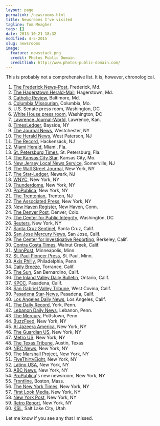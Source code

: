 ```yaml
---
layout: page
permalink: /newsrooms.html
title: Newsrooms I've visited
tagline: Tom Meagher
tags: []
date: 2013-10-21 18:32
modified: 4-5-2015
slug: newsrooms
image:
  feature: newsstack.png
  credit: Photos Public Domain
  creditlink: http://www.photos-public-domain.com/
---
```


This is probably not a comprehensive list. It is, however, chronological.

1. [The Frederick News-Post](http://www.fredericknewspost.com/), Frederick, Md.
2. [The Hagerstown Herald-Mail](http://www.heraldmailmedia.com/), Hagerstown, Md.
3. [Catholic Review](http://www.catholicreview.org/), Baltimore, Md.
4. [Columbia Missourian](http://www.columbiamissourian.com/), Columbia, Mo.
5. U.S. Senate press room, Washington, DC
6. [White House press room](https://en.wikipedia.org/wiki/James_S._Brady_Press_Briefing_Room), Washington, DC
7. [Lawrence Journal-World](http://www2.ljworld.com/), Lawrence, Kan.
8. [TimesLedger](http://www.timesledger.com/), Bayside, NY
9. [The Journal News](http://www.lohud.com/), Westchester, NY
10. [The Herald News](http://www.northjersey.com/), West Paterson, NJ
11. [The Record](http://www.northjersey.com/), Hackensack, NJ
12. [Miami Herald](http://www.miamiherald.com/), Miami, Fla.
13. [St. Petersburg Times](http://www.tampabay.com/), St. Petersburg, Fla.
14. [The Kansas City Star](http://www.kansascity.com/), Kansas City, Mo.
15. [New Jersey Local News Service](http://www.njlns.com/), Somerville, NJ
16. [The Wall Street Journal](http://www.wsj.com/), New York, NY
17. [The Star-Ledger](http://www.nj.com/), Newark, NJ
18. [WNYC](http://www.wnyc.org/), New York, NY
19. [Thunderdome](http://outsidethunderdome.com/), New York, NY
20. [ProPublica](https://www.propublica.org/), New York, NY
21. [The Trentonian](http://www.trentonian.com/), Trenton, NJ
22. [The Associated Press](http://www.ap.org/), New York, NY
23. [New Haven Register](http://www.nhregister.com/), New Haven, Conn.
24. [The Denver Post](http://www.denverpost.com/), Denver, Colo.
25. [The Center for Public Integrity](http://www.publicintegrity.org/), Washington, DC
26. [Reuters](http://www.reuters.com/), New York, NY
27. [Santa Cruz Sentinel](http://www.santacruzsentinel.com/), Santa Cruz, Calif.
28. [San Jose Mercury News](http://www.mercurynews.com/), San Jose, Calif.
29. [The Center for Investigative Reporting](http://www.revealnews.org/), Berkeley, Calif.
30. [Contra Costa Times](http://www.contracostatimes.com/), Walnut Creek, Calif.
31. [MinnPost](https://www.minnpost.com/), Minneapolis, Minn.
32. [St. Paul Pioneer Press](http://www.twincities.com/), St. Paul, Minn.
33. [Axis Philly](http://axisphilly.org/), Philadelphia, Penn.
34. [Daily Breeze](http://www.dailybreeze.com/), Torrance, Calif.
35. [The Sun](http://www.sbsun.com/), San Bernardino, Calif.
36. [The Inland Valley Daily Bulletin](http://www.dailybulletin.com/), Ontario, Calif.
37. [KPCC](http://www.scpr.org/), Pasadena, Calif.
38. [San Gabriel Valley Tribune](http://www.sgvtribune.com/), West Covina, Calif.
39. [Pasadena Star-News](http://www.pasadenastarnews.com/), Pasadena, Calif.
40. [Los Angeles Daily News](http://www.dailynews.com/), Los Angeles, Calif.
41. [The Daily Record](http://www.ydr.com/), York, Penn.
42. [Lebanon Daily News](http://www.ldnews.com/), Lebanon, Penn.
43. [The Mercury](http://www.pottsmerc.com/), Pottstown, Penn.
44. [BuzzFeed](http://www.buzzfeed.com/), New York, NY
45. [Al Jazeera America](http://america.aljazeera.com/), New York, NY
46. [The Guardian US](http://www.theguardian.com/us-news), New York, NY
47. [Metro US](http://www.metro.us/), New York, NY
48. [The Texas Tribune](https://www.texastribune.org/), Austin, Texas
49. [NBC News](http://www.nbcnews.com/), New York, NY
50. [The Marshall Project](https://www.themarshallproject.org/), New York, NY
51. [FiveThirtyEight](http://fivethirtyeight.com/), New York, NY
52. [Latino USA](http://latinousa.org/), New York, NY
53. [ABC News](http://abcnews.go.com/), New York, NY
54. [ProPublica](https://www.propublica.org/)'s new newsroom, New York, NY
55. [Frontline](http://www.pbs.org/wgbh/frontline/), Boston, Mass.
56. [The New York Times](https://www.nytimes.com/), New York, NY
57. [First Look Media](https://www.firstlook.media/), New York, NY
58. [New York Post](https://nypost.com/), New York, NY
59. [Retro Report](https://www.retroreport.org/), New York, NY
60. [KSL](https://www.ksl.com/), Salt Lake City, Utah

Let me know if you see any that I missed.
